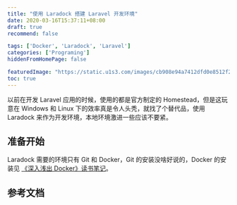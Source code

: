 ```yaml
---
title: "使用 Laradock 搭建 Laravel 开发环境"
date: 2020-03-16T15:37:11+08:00
draft: true
recommend: false

tags: ['Docker', 'Laradock', 'Laravel']
categories: ['Programing']
hiddenFromHomePage: false

featuredImage: "https://static.u1s3.com/images/cb908e94a7412dfd0e8512f27399c7bb.jpg"
toc: true
---
```


以前在开发 Laravel 应用的时候，使用的都是官方制定的 Homestead，但是这玩意在 Windows 和 Linux 下的效率真是令人头秃，就找了个替代品，使用 Laradock 来作为开发环境，本地环境激进一些应该不要紧。

<!--more-->

## 准备开始

Laradock 需要的环境只有 Git 和 Docker，Git 的安装没啥好说的，Docker 的安装见 [《深入浅出 Docker》读书笔记](/posts/docker-deep-dive-reading-notes/)。

































## 参考文档

